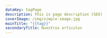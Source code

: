 ```yaml
---
dataKey: tagPage
description: This is page description (SEO)
coverImage: /img/simple-image.jpg
mainTitle: "{{tag}}"
secondaryTitle: Nuestros artículos
---
```

